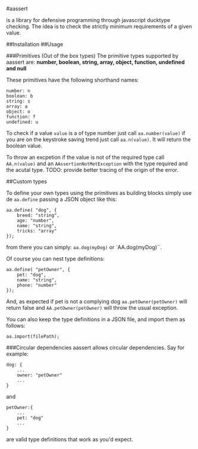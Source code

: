#aassert

is a library for defensive programming through javascript ducktype checking. The idea is to check the  strictly minimum requirements of a given value.

##Installation
##Usage

###Primitives (Out of the box types)
The primitive types supported by aassert are: **number, boolean, string, array, object, function, undefined and null**

These primitives have the following shorthand names:

	number: n
	boolean: b
	string: s
	array: a
	object: o
	function: f
	undefined: u

To check if a value `value` is a of type number just call `aa.number(value)` if you are on the keystroke saving trend just call `aa.n(value)`. It will return the boolean value.

To throw an excpetion if the value is not of the required type call `AA.n(value)` and an `AAssertionNotMetException` with the type required and the acutal type. TODO: provide better tracing of the origin of the error.

##Custom types

To define your own types using the primitives as building blocks simply use de `aa.define` passing a JSON object like this:

	aa.define( "dog", {
		breed: "string",
		age: "number",
		name: "string",
		tricks: "array"
	});

from there you can simply:
`aa.dog(myDog)` or `AA.dog(myDog)``.

Of course you can nest type definitions:

	aa.define( "petOwner", {
		pet: "dog",
		name: "string",
		phone: "number"
	});

And, as expected if pet is not a complying dog `aa.petOwner(petOwner)` will return false and `AA.petOwner(petOwner)` will throw the usual exception.

You can also keep the type definitions in a JSON file, and import them as follows:

	aa.import(filePath);

###Circular dependencies
aassert allows circular dependencies. Say for example:

	dog: {
		...
		owner: "petOwner"
		...
	}
and

	petOwner:{
		...
		pet: "dog"
		...
	}

are valid type definitions that work as you'd expect.
